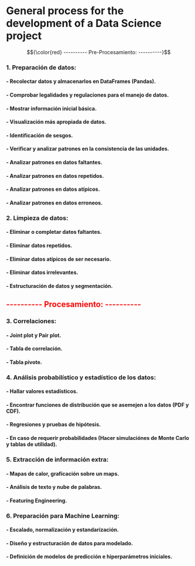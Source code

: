 # General process for the development of a Data Science project

$${\color{red} ---------- Pre-Procesamiento: ----------}$$

### **1. Preparación de datos:**
#### - Recolectar datos y almacenarlos en DataFrames (Pandas).
#### - Comprobar legalidades y regulaciones para el manejo de datos.
#### - Mostrar información inicial básica.
#### - Visualización más apropiada de datos.
#### - Identificación de sesgos.
#### - Verificar y analizar patrones en la consistencia de las unidades.
#### - Analizar patrones en datos faltantes.
#### - Analizar patrones en datos repetidos.
#### - Analizar patrones en datos atípicos.
#### - Analizar patrones en datos erroneos.

### **2. Limpieza de datos:**
#### - Eliminar o completar datos faltantes.
#### - Eliminar datos repetidos.
#### - Eliminar datos atípicos de ser necesario.
#### - Eliminar datos irrelevantes.
#### - Estructuración de datos y segmentación.


<font color='red'><h2> **---------- Procesamiento: ----------** </h2></font>

### **3. Correlaciones:**
#### - Joint plot y Pair plot.
#### - Tabla de correlación.
#### - Tabla pivote.

### **4. Análisis probabilístico y estadístico de los datos:**
#### - Hallar valores estadísticos.
#### - Encontrar funciones de distribución que se asemejen a los datos (PDF y CDF).
#### - Regresiones y pruebas de hipótesis.
#### - En caso de requerir probabilidades (Hacer simulaciónes de Monte Carlo y tablas de utilidad).

### **5. Extracción de información extra:**
#### - Mapas de calor, graficación sobre un maps.
#### - Análisis de texto y nube de palabras.
#### - Featuring Engineering.

### **6. Preparación para Machine Learning:**
#### - Escalado, normalización y estandarización.
#### - Diseño y estructuración de datos para modelado.
#### - Definición de modelos de predicción e hiperparámetros iniciales.
